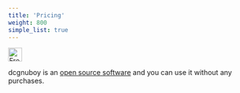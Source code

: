 ```yaml
---
title: 'Pricing'
weight: 800
simple_list: true
---
```


<img src="/images/pricing-free.svg" alt="Free" style="height: 2em" />

dcgnuboy is an [open source software](https://github.com/pqrs-org/dcgnuboy/) and you can use it without any purchases.
